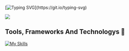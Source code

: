 [![Typing SVG](https://readme-typing-svg.demolab.com?font=Fira+Code&weight=100&size=25&duration=3000&pause=1000&color=F7F7F7&width=458&lines=Hi+I'm+Majed+Alshehri;Software+Engineer;Full-Stack+Web+Developer;Welcome+to+my+page!)](https://git.io/typing-svg)

![](https://media2.giphy.com/media/v1.Y2lkPTc5MGI3NjExaGxjZHk5c3BqOGMxN2V2aTN1a3Nsd3poMHp6eXMyZjBuYTFxeWttZiZlcD12MV9pbnRlcm5hbF9naWZfYnlfaWQmY3Q9Zw/mzfhrmyBaghW9tDhcm/giphy.gif)

## Tools, Frameworks And Technologys 🔧
[![My Skills](https://skillicons.dev/icons?i=html,css,tailwind,bootstrap,javascript,java,jquery,react,svelte,vite,nodejs,express,firebase,mongodb,mysql,git,github,postman,figma&perline=5)](https://skillicons.dev)
